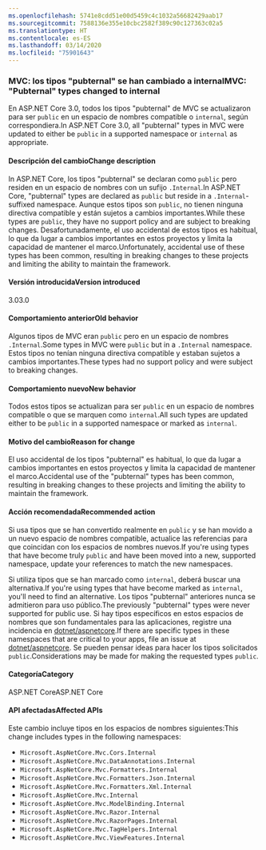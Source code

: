 ```yaml
---
ms.openlocfilehash: 5741e8cdd51e00d5459c4c1032a56682429aab17
ms.sourcegitcommit: 7588136e355e10cbc2582f389c90c127363c02a5
ms.translationtype: HT
ms.contentlocale: es-ES
ms.lasthandoff: 03/14/2020
ms.locfileid: "75901643"
---
```

### <a name="mvc-pubternal-types-changed-to-internal"></a><span data-ttu-id="5eeb4-101">MVC: los tipos "pubternal" se han cambiado a internal</span><span class="sxs-lookup"><span data-stu-id="5eeb4-101">MVC: "Pubternal" types changed to internal</span></span>

<span data-ttu-id="5eeb4-102">En ASP.NET Core 3.0, todos los tipos "pubternal" de MVC se actualizaron para ser `public` en un espacio de nombres compatible o `internal`, según correspondiera.</span><span class="sxs-lookup"><span data-stu-id="5eeb4-102">In ASP.NET Core 3.0, all "pubternal" types in MVC were updated to either be `public` in a supported namespace or `internal` as appropriate.</span></span>

#### <a name="change-description"></a><span data-ttu-id="5eeb4-103">Descripción del cambio</span><span class="sxs-lookup"><span data-stu-id="5eeb4-103">Change description</span></span>

<span data-ttu-id="5eeb4-104">In ASP.NET Core, los tipos "pubternal" se declaran como `public` pero residen en un espacio de nombres con un sufijo `.Internal`.</span><span class="sxs-lookup"><span data-stu-id="5eeb4-104">In ASP.NET Core, "pubternal" types are declared as `public` but reside in a `.Internal`-suffixed namespace.</span></span> <span data-ttu-id="5eeb4-105">Aunque estos tipos son `public`, no tienen ninguna directiva compatible y están sujetos a cambios importantes.</span><span class="sxs-lookup"><span data-stu-id="5eeb4-105">While these types are `public`, they have no support policy and are subject to breaking changes.</span></span> <span data-ttu-id="5eeb4-106">Desafortunadamente, el uso accidental de estos tipos es habitual, lo que da lugar a cambios importantes en estos proyectos y limita la capacidad de mantener el marco.</span><span class="sxs-lookup"><span data-stu-id="5eeb4-106">Unfortunately, accidental use of these types has been common, resulting in breaking changes to these projects and limiting the ability to maintain the framework.</span></span>

#### <a name="version-introduced"></a><span data-ttu-id="5eeb4-107">Versión introducida</span><span class="sxs-lookup"><span data-stu-id="5eeb4-107">Version introduced</span></span>

<span data-ttu-id="5eeb4-108">3.0</span><span class="sxs-lookup"><span data-stu-id="5eeb4-108">3.0</span></span>

#### <a name="old-behavior"></a><span data-ttu-id="5eeb4-109">Comportamiento anterior</span><span class="sxs-lookup"><span data-stu-id="5eeb4-109">Old behavior</span></span>

<span data-ttu-id="5eeb4-110">Algunos tipos de MVC eran `public` pero en un espacio de nombres `.Internal`.</span><span class="sxs-lookup"><span data-stu-id="5eeb4-110">Some types in MVC were `public` but in a `.Internal` namespace.</span></span> <span data-ttu-id="5eeb4-111">Estos tipos no tenían ninguna directiva compatible y estaban sujetos a cambios importantes.</span><span class="sxs-lookup"><span data-stu-id="5eeb4-111">These types had no support policy and were subject to breaking changes.</span></span>

#### <a name="new-behavior"></a><span data-ttu-id="5eeb4-112">Comportamiento nuevo</span><span class="sxs-lookup"><span data-stu-id="5eeb4-112">New behavior</span></span>

<span data-ttu-id="5eeb4-113">Todos estos tipos se actualizan para ser `public` en un espacio de nombres compatible o que se marquen como `internal`.</span><span class="sxs-lookup"><span data-stu-id="5eeb4-113">All such types are updated either to be `public` in a supported namespace or marked as `internal`.</span></span>

#### <a name="reason-for-change"></a><span data-ttu-id="5eeb4-114">Motivo del cambio</span><span class="sxs-lookup"><span data-stu-id="5eeb4-114">Reason for change</span></span>

<span data-ttu-id="5eeb4-115">El uso accidental de los tipos "pubternal" es habitual, lo que da lugar a cambios importantes en estos proyectos y limita la capacidad de mantener el marco.</span><span class="sxs-lookup"><span data-stu-id="5eeb4-115">Accidental use of the "pubternal" types has been common, resulting in breaking changes to these projects and limiting the ability to maintain the framework.</span></span>

#### <a name="recommended-action"></a><span data-ttu-id="5eeb4-116">Acción recomendada</span><span class="sxs-lookup"><span data-stu-id="5eeb4-116">Recommended action</span></span>

<span data-ttu-id="5eeb4-117">Si usa tipos que se han convertido realmente en `public` y se han movido a un nuevo espacio de nombres compatible, actualice las referencias para que coincidan con los espacios de nombres nuevos.</span><span class="sxs-lookup"><span data-stu-id="5eeb4-117">If you're using types that have become truly `public` and have been moved into a new, supported namespace, update your references to match the new namespaces.</span></span>

<span data-ttu-id="5eeb4-118">Si utiliza tipos que se han marcado como `internal`, deberá buscar una alternativa.</span><span class="sxs-lookup"><span data-stu-id="5eeb4-118">If you're using types that have become marked as `internal`, you'll need to find an alternative.</span></span> <span data-ttu-id="5eeb4-119">Los tipos "pubternal" anteriores nunca se admitieron para uso público.</span><span class="sxs-lookup"><span data-stu-id="5eeb4-119">The previously "pubternal" types were never supported for public use.</span></span> <span data-ttu-id="5eeb4-120">Si hay tipos específicos en estos espacios de nombres que son fundamentales para las aplicaciones, registre una incidencia en [dotnet/aspnetcore](https://github.com/dotnet/aspnetcore/issues).</span><span class="sxs-lookup"><span data-stu-id="5eeb4-120">If there are specific types in these namespaces that are critical to your apps, file an issue at [dotnet/aspnetcore](https://github.com/dotnet/aspnetcore/issues).</span></span> <span data-ttu-id="5eeb4-121">Se pueden pensar ideas para hacer los tipos solicitados `public`.</span><span class="sxs-lookup"><span data-stu-id="5eeb4-121">Considerations may be made for making the requested types `public`.</span></span>

#### <a name="category"></a><span data-ttu-id="5eeb4-122">Categoría</span><span class="sxs-lookup"><span data-stu-id="5eeb4-122">Category</span></span>

<span data-ttu-id="5eeb4-123">ASP.NET Core</span><span class="sxs-lookup"><span data-stu-id="5eeb4-123">ASP.NET Core</span></span>

#### <a name="affected-apis"></a><span data-ttu-id="5eeb4-124">API afectadas</span><span class="sxs-lookup"><span data-stu-id="5eeb4-124">Affected APIs</span></span>

<span data-ttu-id="5eeb4-125">Este cambio incluye tipos en los espacios de nombres siguientes:</span><span class="sxs-lookup"><span data-stu-id="5eeb4-125">This change includes types in the following namespaces:</span></span>

- `Microsoft.AspNetCore.Mvc.Cors.Internal`
- `Microsoft.AspNetCore.Mvc.DataAnnotations.Internal`
- `Microsoft.AspNetCore.Mvc.Formatters.Internal`
- `Microsoft.AspNetCore.Mvc.Formatters.Json.Internal`
- `Microsoft.AspNetCore.Mvc.Formatters.Xml.Internal`
- `Microsoft.AspNetCore.Mvc.Internal`
- `Microsoft.AspNetCore.Mvc.ModelBinding.Internal`
- `Microsoft.AspNetCore.Mvc.Razor.Internal`
- `Microsoft.AspNetCore.Mvc.RazorPages.Internal`
- `Microsoft.AspNetCore.Mvc.TagHelpers.Internal`
- `Microsoft.AspNetCore.Mvc.ViewFeatures.Internal`

<!--

#### Affected APIs

- `N:Microsoft.AspNetCore.Mvc.Cors.Internal`
- `N:Microsoft.AspNetCore.Mvc.DataAnnotations.Internal`
- `N:Microsoft.AspNetCore.Mvc.Formatters.Internal`
- `N:Microsoft.AspNetCore.Mvc.Formatters.Json.Internal`
- `N:Microsoft.AspNetCore.Mvc.Formatters.Xml.Internal`
- `N:Microsoft.AspNetCore.Mvc.Internal`
- `N:Microsoft.AspNetCore.Mvc.ModelBinding.Internal`
- `N:Microsoft.AspNetCore.Mvc.Razor.Internal`
- `N:Microsoft.AspNetCore.Mvc.RazorPages.Internal`
- `N:Microsoft.AspNetCore.Mvc.TagHelpers.Internal`
- `N:Microsoft.AspNetCore.Mvc.ViewFeatures.Internal`

-->
